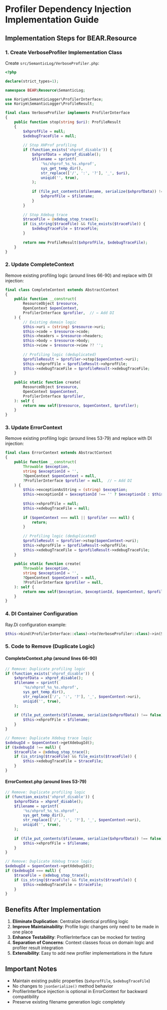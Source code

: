 # Profiler Dependency Injection Implementation Guide

## Implementation Steps for BEAR.Resource

### 1. Create VerboseProfiler Implementation Class

Create `src/SemanticLog/VerboseProfiler.php`:

```php
<?php

declare(strict_types=1);

namespace BEAR\Resource\SemanticLog;

use Koriym\SemanticLogger\ProfilerInterface;
use Koriym\SemanticLogger\ProfileResult;

final class VerboseProfiler implements ProfilerInterface
{
    public function stop(string $uri): ProfileResult
    {
        $xhprofFile = null;
        $xdebugTraceFile = null;
        
        // Stop XHProf profiling
        if (function_exists('xhprof_disable')) {
            $xhprofData = xhprof_disable();
            $filename = sprintf(
                '%s/xhprof_%s_%s.xhprof',
                sys_get_temp_dir(),
                str_replace(['/', ':', '?'], '_', $uri),
                uniqid('', true),
            );
            
            if (file_put_contents($filename, serialize($xhprofData)) !== false) {
                $xhprofFile = $filename;
            }
        }
        
        // Stop Xdebug trace
        $traceFile = @xdebug_stop_trace();
        if (is_string($traceFile) && file_exists($traceFile)) {
            $xdebugTraceFile = $traceFile;
        }
        
        return new ProfileResult($xhprofFile, $xdebugTraceFile);
    }
}
```

### 2. Update CompleteContext

Remove existing profiling logic (around lines 66-90) and replace with DI injection:

```php
final class CompleteContext extends AbstractContext
{
    public function __construct(
        ResourceObject $resource, 
        OpenContext $openContext,
        ProfilerInterface $profiler,  // ← Add DI
    ) {
        // Existing domain logic
        $this->uri = (string) $resource->uri;
        $this->code = $resource->code;
        $this->headers = $resource->headers;
        $this->body = $resource->body;
        $this->view = $resource->view ?? '';
        
        // Profiling logic (deduplicated)
        $profileResult = $profiler->stop($openContext->uri);
        $this->xhprofFile = $profileResult->xhprofFile;
        $this->xdebugTraceFile = $profileResult->xdebugTraceFile;
    }
    
    public static function create(
        ResourceObject $resource, 
        OpenContext $openContext,
        ProfilerInterface $profiler,
    ): self {
        return new self($resource, $openContext, $profiler);
    }
}
```

### 3. Update ErrorContext

Remove existing profiling logic (around lines 53-79) and replace with DI injection:

```php
final class ErrorContext extends AbstractContext
{
    public function __construct(
        Throwable $exception,
        string $exceptionId = '',
        ?OpenContext $openContext = null,
        ?ProfilerInterface $profiler = null,  // ← Add DI
    ) {
        $this->exceptionAsString = (string) $exception;
        $this->exceptionId = $exceptionId !== '' ? $exceptionId : $this->createExceptionId();
        
        $this->xhprofFile = null;
        $this->xdebugTraceFile = null;
        
        if ($openContext === null || $profiler === null) {
            return;
        }
        
        // Profiling logic (deduplicated)
        $profileResult = $profiler->stop($openContext->uri);
        $this->xhprofFile = $profileResult->xhprofFile;
        $this->xdebugTraceFile = $profileResult->xdebugTraceFile;
    }
    
    public static function create(
        Throwable $exception,
        string $exceptionId = '',
        ?OpenContext $openContext = null,
        ?ProfilerInterface $profiler = null,
    ): self {
        return new self($exception, $exceptionId, $openContext, $profiler);
    }
}
```

### 4. DI Container Configuration

Ray.Di configuration example:

```php
$this->bind(ProfilerInterface::class)->to(VerboseProfiler::class)->in(Scope::SINGLETON);
```

### 5. Code to Remove (Duplicate Logic)

#### CompleteContext.php (around lines 66-90)
```php
// Remove: Duplicate profiling logic
if (function_exists('xhprof_disable')) {
    $xhprofData = xhprof_disable();
    $filename = sprintf(
        '%s/xhprof_%s_%s.xhprof',
        sys_get_temp_dir(),
        str_replace(['/', ':', '?'], '_', $openContext->uri),
        uniqid('', true),
    );
    
    if (file_put_contents($filename, serialize($xhprofData)) !== false) {
        $this->xhprofFile = $filename;
    }
}

// Remove: Duplicate Xdebug trace logic
$xdebugId = $openContext->getXdebugId();
if ($xdebugId !== null) {
    $traceFile = @xdebug_stop_trace();
    if (is_string($traceFile) && file_exists($traceFile)) {
        $this->xdebugTraceFile = $traceFile;
    }
}
```

#### ErrorContext.php (around lines 53-79)
```php
// Remove: Duplicate profiling logic
if (function_exists('xhprof_disable')) {
    $xhprofData = xhprof_disable();
    $filename = sprintf(
        '%s/xhprof_%s_%s.xhprof',
        sys_get_temp_dir(),
        str_replace(['/', ':', '?'], '_', $openContext->uri),
        uniqid('', true),
    );
    
    if (file_put_contents($filename, serialize($xhprofData)) !== false) {
        $this->xhprofFile = $filename;
    }
}

// Remove: Duplicate Xdebug trace logic
$xdebugId = $openContext->getXdebugId();
if ($xdebugId === null) {
    $traceFile = @xdebug_stop_trace();
    if (is_string($traceFile) && file_exists($traceFile)) {
        $this->xdebugTraceFile = $traceFile;
    }
}
```

## Benefits After Implementation

1. **Eliminate Duplication**: Centralize identical profiling logic
2. **Improve Maintainability**: Profile logic changes only need to be made in one place
3. **Enhance Testability**: ProfilerInterface can be mocked for testing
4. **Separation of Concerns**: Context classes focus on domain logic and profiler result integration
5. **Extensibility**: Easy to add new profiler implementations in the future

## Important Notes

- Maintain existing public properties (`$xhprofFile`, `$xdebugTraceFile`)
- No changes to `jsonSerialize()` method behavior
- ProfilerInterface injection is optional in ErrorContext for backward compatibility
- Preserve existing filename generation logic completely